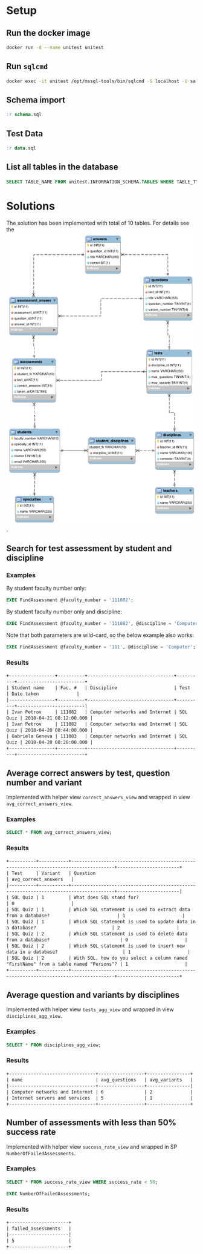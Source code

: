 # Setup

## Run the docker image

```bash
docker run -d --name unitest unitest
```

## Run `sqlcmd`

```bash
docker exec -it unitest /opt/mssql-tools/bin/sqlcmd -S localhost -U sa -P P@55w0rd
```

## Schema import

```sql
:r schema.sql
```

## Test Data

```sql
:r data.sql
```

## List all tables in the database

```sql
SELECT TABLE_NAME FROM unitest.INFORMATION_SCHEMA.TABLES WHERE TABLE_TYPE = 'BASE TABLE';
```


# Solutions

The solution has been implemented with total of 10 tables.
For details see the ![EER Diagram](./unitest_EER.png "EER Diagram").

## Search for test assessment by student and discipline

### Examples

By student faculty number only:
```sql
EXEC FindAssessment @faculty_number = '111082';
```

By student faculty number only and discipline:
```sql
EXEC FindAssessment @faculty_number = '111082', @discipline = 'Computer networks and Internet';
```

Note that both parameters are wild-card, so the below example also works:
```sql
EXEC FindAssessment @faculty_number = '111', @discipline = 'Computer';
```

### Results
```
+-----------------+----------+--------------------------------+----------+-------------------------+
| Student name    | Fac. #   | Discipline                     | Test     | Date taken              |
|-----------------+----------+--------------------------------+----------+-------------------------|
| Ivan Petrov     | 111082   | Computer networks and Internet | SQL Quiz | 2018-04-21 08:12:00.000 |
| Ivan Petrov     | 111082   | Computer networks and Internet | SQL Quiz | 2018-04-20 08:44:00.000 |
| Gabriela Geneva | 111083   | Computer networks and Internet | SQL Quiz | 2018-04-20 08:20:00.000 |
+-----------------+----------+--------------------------------+----------+-------------------------+
```

## Average correct answers by test, question number and variant

Implemented with helper view `correct_answers_view` and wrapped in view `avg_correct_answers_view`.

### Examples

```sql
SELECT * FROM avg_correct_answers_view;
```

### Results

```
+----------+-----------+--------------------------------------------------------------------------------------+-----------------------+
| Test     | Variant   | Question                                                                             | avg_correct_answers   |
|----------+-----------+--------------------------------------------------------------------------------------+-----------------------|
| SQL Quiz | 1         | What does SQL stand for?                                                             | 0                     |
| SQL Quiz | 1         | Which SQL statement is used to extract data from a database?                         | 1                     |
| SQL Quiz | 1         | Which SQL statement is used to update data in a database?                            | 2                     |
| SQL Quiz | 2         | Which SQL statement is used to delete data from a database?                          | 0                     |
| SQL Quiz | 2         | Which SQL statement is used to insert new data in a database?                        | 1                     |
| SQL Quiz | 2         | With SQL, how do you select a column named "FirstName" from a table named "Persons"? | 1                     |
+----------+-----------+--------------------------------------------------------------------------------------+-----------------------+
```

## Average question and variants by disciplines

Implemented with helper view `tests_agg_view` and wrapped in view `disciplines_agg_view`.

### Examples

```sql
SELECT * FROM disciplines_agg_view;
```

### Results

```
+--------------------------------+-----------------+----------------+
| name                           | avg_questions   | avg_variants   |
|--------------------------------+-----------------+----------------|
| Computer networks and Internet | 6               | 2              |
| Internet servers and services  | 5               | 1              |
+--------------------------------+-----------------+----------------+
```

## Number of assessments with less than 50% success rate

Implemented with helper view `success_rate_view` and wrapped in SP `NumberOfFailedAssessments`.

### Examples

```sql
SELECT * FROM success_rate_view WHERE success_rate < 50;
```

```sql
EXEC NumberOfFailedAssessments;
```

### Results
```
+----------------------+
| failed_assessments   |
|----------------------|
| 5                    |
+----------------------+
```
